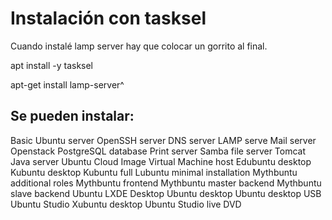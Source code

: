 # Instalación con tasksel

Cuando instalé lamp server hay que colocar un gorrito al final.

apt install -y tasksel

apt-get install lamp-server^

## Se pueden instalar:

Basic Ubuntu server
OpenSSH server
DNS server
LAMP serve
Mail server
Openstack
PostgreSQL database
Print server
Samba file server
Tomcat Java server
Ubuntu Cloud Image
Virtual Machine host
Edubuntu desktop
Kubuntu desktop
Kubuntu full
Lubuntu minimal installation
Mythbuntu additional roles
Mythbuntu frontend
Mythbuntu master backend
Mythbuntu slave backend
Ubuntu LXDE Desktop
Ubuntu desktop
Ubuntu desktop USB
Ubuntu Studio
Xubuntu desktop
Ubuntu Studio live DVD